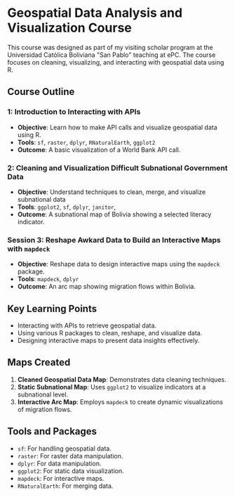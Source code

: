 # Geospatial Data Analysis and Visualization Course

This course was designed as part of my visiting scholar program at the Universidad Católica Boliviana "San Pablo" teaching at ePC. The course focuses on cleaning, visualizing, and interacting with geospatial data using R.

## Course Outline

### 1: Introduction to Interacting with APIs
- **Objective**: Learn how to make API calls and visualize geospatial data using R.
- **Tools**: `sf`, `raster`, `dplyr`, `RNaturalEarth`, `ggplot2`
- **Outcome**: A basic visualization of a World Bank API call.

### 2: Cleaning and Visualization Difficult Subnational Government Data
- **Objective**: Understand techniques to clean, merge, and visualize subnational data
- **Tools**: `ggplot2`, `sf`, `dplyr`, `janitor`, 
- **Outcome**: A subnational map of Bolivia showing a selected literacy indicator.

### Session 3: Reshape Awkard Data to Build an Interactive Maps with `mapdeck`
- **Objective**: Reshape data to design interactive maps using the `mapdeck` package.
- **Tools**: `mapdeck`, `dplyr`
- **Outcome**: An arc map showing migration flows within Bolivia.

## Key Learning Points
- Interacting with APIs to retrieve geospatial data.
- Using various R packages to clean, reshape, and visualize data.
- Designing interactive maps to present data insights effectively.

## Maps Created
1. **Cleaned Geospatial Data Map**: Demonstrates data cleaning techniques.
2. **Static Subnational Map**: Uses `ggplot2` to visualize indicators at a subnational level.
3. **Interactive Arc Map**: Employs `mapdeck` to create dynamic visualizations of migration flows.

## Tools and Packages
- `sf`: For handling geospatial data.
- `raster`: For raster data manipulation.
- `dplyr`: For data manipulation.
- `ggplot2`: For static data visualization.
- `mapdeck`: For interactive maps.
- `RNaturalEarth`: For merging data.
